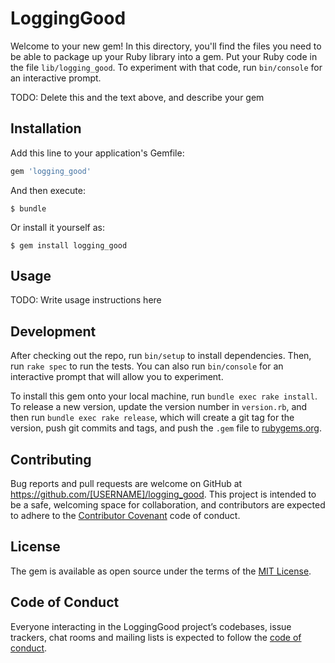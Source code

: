 # LoggingGood

Welcome to your new gem! In this directory, you'll find the files you need to be able to package up your Ruby library into a gem. Put your Ruby code in the file `lib/logging_good`. To experiment with that code, run `bin/console` for an interactive prompt.

TODO: Delete this and the text above, and describe your gem

## Installation

Add this line to your application's Gemfile:

```ruby
gem 'logging_good'
```

And then execute:

    $ bundle

Or install it yourself as:

    $ gem install logging_good

## Usage

TODO: Write usage instructions here

## Development

After checking out the repo, run `bin/setup` to install dependencies. Then, run `rake spec` to run the tests. You can also run `bin/console` for an interactive prompt that will allow you to experiment.

To install this gem onto your local machine, run `bundle exec rake install`. To release a new version, update the version number in `version.rb`, and then run `bundle exec rake release`, which will create a git tag for the version, push git commits and tags, and push the `.gem` file to [rubygems.org](https://rubygems.org).

## Contributing

Bug reports and pull requests are welcome on GitHub at https://github.com/[USERNAME]/logging_good. This project is intended to be a safe, welcoming space for collaboration, and contributors are expected to adhere to the [Contributor Covenant](http://contributor-covenant.org) code of conduct.

## License

The gem is available as open source under the terms of the [MIT License](https://opensource.org/licenses/MIT).

## Code of Conduct

Everyone interacting in the LoggingGood project’s codebases, issue trackers, chat rooms and mailing lists is expected to follow the [code of conduct](https://github.com/[USERNAME]/logging_good/blob/master/CODE_OF_CONDUCT.md).
